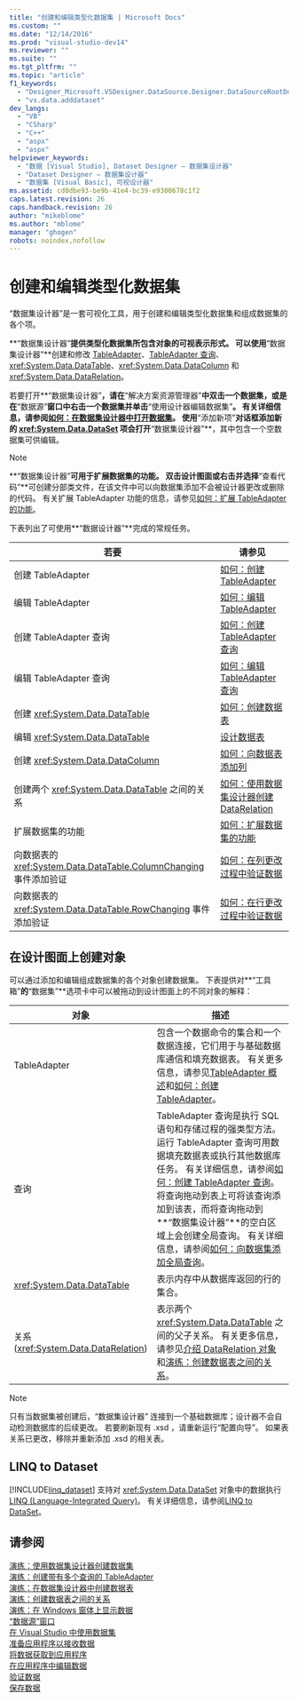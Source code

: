 ```yaml
---
title: "创建和编辑类型化数据集 | Microsoft Docs"
ms.custom: ""
ms.date: "12/14/2016"
ms.prod: "visual-studio-dev14"
ms.reviewer: ""
ms.suite: ""
ms.tgt_pltfrm: ""
ms.topic: "article"
f1_keywords: 
  - "Designer_Microsoft.VSDesigner.DataSource.Designer.DataSourceRootDesigner"
  - "vs.data.adddataset"
dev_langs: 
  - "VB"
  - "CSharp"
  - "C++"
  - "aspx"
  - "aspx"
helpviewer_keywords: 
  - "数据 [Visual Studio], Dataset Designer — 数据集设计器"
  - "Dataset Designer — 数据集设计器"
  - "数据集 [Visual Basic], 可视设计器"
ms.assetid: cd0dbe93-be9b-41e4-bc39-e9300678c1f2
caps.latest.revision: 26
caps.handback.revision: 26
author: "mikeblome"
ms.author: "mblome"
manager: "ghogen"
robots: noindex,nofollow
---
```

# 创建和编辑类型化数据集
“数据集设计器”是一套可视化工具，用于创建和编辑类型化数据集和组成数据集的各个项。  
  
 **“数据集设计器”**提供类型化数据集所包含对象的可视表示形式。  可以使用**“数据集设计器”**创建和修改 [TableAdapter](../data-tools/tableadapter-overview.md)、[TableAdapter 查询](../data-tools/how-to-create-tableadapter-queries.md)、<xref:System.Data.DataTable>、<xref:System.Data.DataColumn> 和 <xref:System.Data.DataRelation>。  
  
 若要打开**“数据集设计器”**，请在**“解决方案资源管理器”**中双击一个数据集，或是在**“数据源”**窗口中右击一个数据集并单击**“使用设计器编辑数据集”**。  有关详细信息，请参阅[如何：在数据集设计器中打开数据集](../Topic/How%20to:%20Open%20a%20Dataset%20in%20the%20Dataset%20Designer.md)。  使用**“添加新项”**对话框添加新的 <xref:System.Data.DataSet> 项会打开**“数据集设计器”**，其中包含一个空数据集可供编辑。  
  
> [!NOTE]
>  **“数据集设计器”**可用于扩展数据集的功能。  双击设计图面或右击并选择**“查看代码”**可创建分部类文件，在该文件中可以向数据集添加不会被设计器更改或删除的代码。  有关扩展 TableAdapter 功能的信息，请参见[如何：扩展 TableAdapter 的功能](../data-tools/extend-the-functionality-of-a-tableadapter.md)。  
  
 下表列出了可使用**“数据设计器”**完成的常规任务。  
  
|若要|请参见|  
|--------|---------|  
|创建 TableAdapter|[如何：创建 TableAdapter](../data-tools/create-and-configure-tableadapters.md)|  
|编辑 TableAdapter|[如何：编辑 TableAdapter](../Topic/How%20to:%20Edit%20TableAdapters.md)|  
|创建 TableAdapter 查询|[如何：创建 TableAdapter 查询](../data-tools/how-to-create-tableadapter-queries.md)|  
|编辑 TableAdapter 查询|[如何：编辑 TableAdapter 查询](../data-tools/how-to-edit-tableadapter-queries.md)|  
|创建 <xref:System.Data.DataTable>|[如何：创建数据表](../data-tools/how-to-create-data-tables.md)|  
|编辑 <xref:System.Data.DataTable>|[设计数据表](../data-tools/designing-datatables.md)|  
|创建 <xref:System.Data.DataColumn>|[如何：向数据表添加列](../Topic/How%20to:%20Add%20Columns%20to%20a%20DataTable.md)|  
|创建两个 <xref:System.Data.DataTable> 之间的关系|[如何：使用数据集设计器创建 DataRelation](../Topic/How%20to:%20Create%20DataRelations%20with%20the%20Dataset%20Designer.md)|  
|扩展数据集的功能|[如何：扩展数据集的功能](../Topic/How%20to:%20Extend%20the%20Functionality%20of%20a%20Dataset.md)|  
|向数据表的 <xref:System.Data.DataTable.ColumnChanging> 事件添加验证|[如何：在列更改过程中验证数据](../Topic/How%20to:%20Validate%20Data%20During%20Column%20Changes.md)|  
|向数据表的 <xref:System.Data.DataTable.RowChanging> 事件添加验证|[如何：在行更改过程中验证数据](../Topic/How%20to:%20Validate%20Data%20During%20Row%20Changes.md)|  
  
## 在设计图面上创建对象  
 可以通过添加和编辑组成数据集的各个对象创建数据集。  下表提供对**“工具箱”**的**“数据集”**选项卡中可以被拖动到设计图面上的不同对象的解释：  
  
|对象|描述|  
|--------|--------|  
|TableAdapter|包含一个数据命令的集合和一个数据连接，它们用于与基础数据库通信和填充数据表。  有关更多信息，请参见[TableAdapter 概述](../data-tools/tableadapter-overview.md)和[如何：创建 TableAdapter](../data-tools/create-and-configure-tableadapters.md)。|  
|查询|TableAdapter 查询是执行 SQL 语句和存储过程的强类型方法。  运行 TableAdapter 查询可用数据填充数据表或执行其他数据库任务。  有关详细信息，请参阅[如何：创建 TableAdapter 查询](../data-tools/how-to-create-tableadapter-queries.md)。  将查询拖动到表上可将该查询添加到该表，而将查询拖动到**“数据集设计器”**的空白区域上会创建全局查询。  有关详细信息，请参阅[如何：向数据集添加全局查询](../data-tools/how-to-add-global-queries-to-a-tableadapter.md)。|  
|<xref:System.Data.DataTable>|表示内存中从数据库返回的行的集合。|  
|关系 \(<xref:System.Data.DataRelation>\)|表示两个 <xref:System.Data.DataTable> 之间的父子关系。  有关更多信息，请参见[介绍 DataRelation 对象](../Topic/Introduction%20to%20DataRelation%20Objects.md)和[演练：创建数据表之间的关系](../Topic/Walkthrough:%20Creating%20a%20Relationship%20between%20Data%20Tables.md)。|  
  
> [!NOTE]
>  只有当数据集被创建后，“数据集设计器” 连接到一个基础数据库；设计器不会自动检测数据库的后续更改。  若要刷新现有 .xsd ，请重新运行“配置向导”。  如果表关系已更改，移除并重新添加 .xsd 的相关表。  
  
## LINQ to Dataset  
 [!INCLUDE[linq_dataset](../data-tools/includes/linq_dataset_md.md)] 支持对 <xref:System.Data.DataSet> 对象中的数据执行[LINQ \(Language\-Integrated Query\)](../Topic/LINQ%20\(Language-Integrated%20Query\).md)。  有关详细信息，请参阅[LINQ to DataSet](../Topic/LINQ%20to%20DataSet.md)。  
  
## 请参阅  
 [演练：使用数据集设计器创建数据集](../data-tools/walkthrough-creating-a-dataset-with-the-dataset-designer.md)   
 [演练：创建带有多个查询的 TableAdapter](../data-tools/walkthrough-creating-a-tableadapter-with-multiple-queries.md)   
 [演练：在数据集设计器中创建数据表](../data-tools/walkthrough-creating-a-datatable-in-the-dataset-designer.md)   
 [演练：创建数据表之间的关系](../Topic/Walkthrough:%20Creating%20a%20Relationship%20between%20Data%20Tables.md)   
 [演练：在 Windows 窗体上显示数据](../data-tools/walkthrough-displaying-data-on-a-windows-form.md)   
 [“数据源”窗口](../Topic/Data%20Sources%20Window.md)   
 [在 Visual Studio 中使用数据集](../data-tools/dataset-tools-in-visual-studio.md)   
 [准备应用程序以接收数据](../Topic/Preparing%20Your%20Application%20to%20Receive%20Data.md)   
 [将数据获取到应用程序](../data-tools/fetching-data-into-your-application.md)   
 [在应用程序中编辑数据](../data-tools/editing-data-in-your-application.md)   
 [验证数据](../Topic/Validating%20Data.md)   
 [保存数据](../data-tools/saving-data.md)